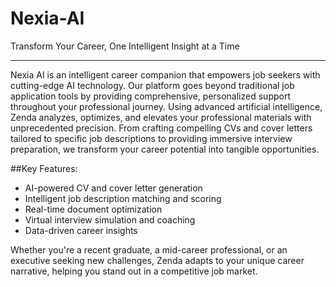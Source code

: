 # Nexia-AI
Transform Your Career, One Intelligent Insight at a Time

---

Nexia AI is an intelligent career companion that empowers job seekers with cutting-edge AI technology. Our platform goes beyond traditional job application tools by providing comprehensive, personalized support throughout your professional journey.
Using advanced artificial intelligence, Zenda analyzes, optimizes, and elevates your professional materials with unprecedented precision. From crafting compelling CVs and cover letters tailored to specific job descriptions to providing immersive interview preparation, we transform your career potential into tangible opportunities.

##Key Features:

* AI-powered CV and cover letter generation
* Intelligent job description matching and scoring
* Real-time document optimization
* Virtual interview simulation and coaching
* Data-driven career insights

Whether you're a recent graduate, a mid-career professional, or an executive seeking new challenges, Zenda adapts to your unique career narrative, helping you stand out in a competitive job market.